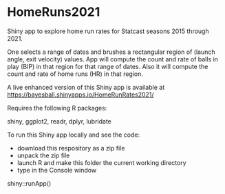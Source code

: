 # HomeRuns2021

Shiny app to explore home run rates for Statcast seasons 2015 through 2021.

One selects a range of dates and brushes a rectangular region of (launch angle, exit velocity)
values.  App will compute the count and rate of balls in play (BIP) in that region for that range of dates.  Also it will
compute the count and rate of home runs (HR) in that region.

A live enhanced version of this Shiny app is available at https://bayesball.shinyapps.io/HomeRunRates2021/

Requires the following R packages:

shiny, ggplot2, readr, dplyr, lubridate

To run this Shiny app locally and see the code:

- download this respository as a zip file
- unpack the zip file
- launch R and make this folder the current working directory
- type in the Console window

shiny::runApp()

